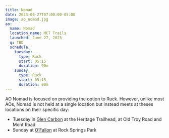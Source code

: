 ```yaml
---
title: Nomad
date: 2023-06-27T07:00:00-05:00
image: ao_nomad.jpg
ao:
  name: Nomad
  location_name: MCT Trails
  launched: June 27, 2023
  q: TBD
  schedule:
    tuesday:
      type: Ruck
      start: 05:15
      duration: 90m
    sunday:
      type: Ruck
      start: 05:15
      duration: 90m
---
```

AO Nomad is focused on providing the option to Ruck.
However, unlike most AOs, Nomad is not held at a single location but instead meets at theses locations on their specific day:

* Tuesday in [Glen Carbon](https://maps.app.goo.gl/jFHs7n4gkDgeAtq97) at the Heritage Trailhead, at Old Troy Road and Mont Road
* Sunday at [O’Fallon](https://maps.app.goo.gl/NemGrzRpdcMkccc47) at Rock Springs Park
